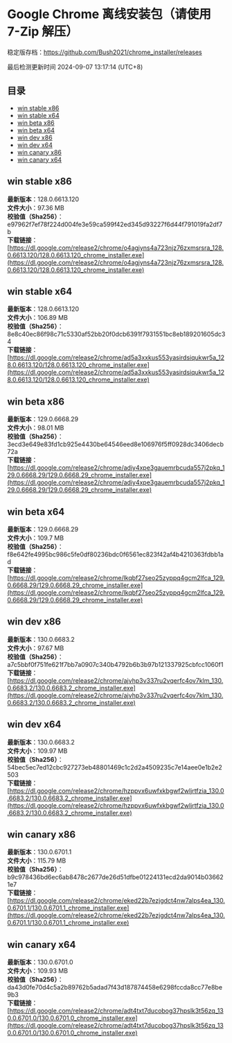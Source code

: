 # Google Chrome 离线安装包（请使用 7-Zip 解压）
稳定版存档：<https://github.com/Bush2021/chrome_installer/releases>

最后检测更新时间
2024-09-07 13:17:14 (UTC+8)


## 目录
* [win stable x86](https://github.com/Bush2021/chrome_installer?tab=readme-ov-file#win-stable-x86)
* [win stable x64](https://github.com/Bush2021/chrome_installer?tab=readme-ov-file#win-stable-x64)
* [win beta x86](https://github.com/Bush2021/chrome_installer?tab=readme-ov-file#win-beta-x86)
* [win beta x64](https://github.com/Bush2021/chrome_installer?tab=readme-ov-file#win-beta-x64)
* [win dev x86](https://github.com/Bush2021/chrome_installer?tab=readme-ov-file#win-dev-x86)
* [win dev x64](https://github.com/Bush2021/chrome_installer?tab=readme-ov-file#win-dev-x64)
* [win canary x86](https://github.com/Bush2021/chrome_installer?tab=readme-ov-file#win-canary-x86)
* [win canary x64](https://github.com/Bush2021/chrome_installer?tab=readme-ov-file#win-canary-x64)

## win stable x86
**最新版本**：128.0.6613.120  
**文件大小**：97.36 MB  
**校验值（Sha256）**：e97962f7ef78f224d004fe3e59ca599f42ed345d93227f6d44f791019fa2df7b  
**下载链接**：[https://dl.google.com/release2/chrome/o4agjyns4a723njz76zxmsrsra_128.0.6613.120/128.0.6613.120_chrome_installer.exe](https://dl.google.com/release2/chrome/o4agjyns4a723njz76zxmsrsra_128.0.6613.120/128.0.6613.120_chrome_installer.exe)  

## win stable x64
**最新版本**：128.0.6613.120  
**文件大小**：106.89 MB  
**校验值（Sha256）**：8e8c40ec86f98c71c5330af52bb20f0dcb6391f7931551bc8eb189201605dc34  
**下载链接**：[https://dl.google.com/release2/chrome/ad5a3xxkus553yasirdsiqukwr5a_128.0.6613.120/128.0.6613.120_chrome_installer.exe](https://dl.google.com/release2/chrome/ad5a3xxkus553yasirdsiqukwr5a_128.0.6613.120/128.0.6613.120_chrome_installer.exe)  

## win beta x86
**最新版本**：129.0.6668.29  
**文件大小**：98.01 MB  
**校验值（Sha256）**：3ecd3e649e83fd1cb925e4430be64546eed8e106976f5ff0928dc3406decb72a  
**下载链接**：[https://dl.google.com/release2/chrome/adiy4xpe3gauemrbcuda557j2pkq_129.0.6668.29/129.0.6668.29_chrome_installer.exe](https://dl.google.com/release2/chrome/adiy4xpe3gauemrbcuda557j2pkq_129.0.6668.29/129.0.6668.29_chrome_installer.exe)  

## win beta x64
**最新版本**：129.0.6668.29  
**文件大小**：109.7 MB  
**校验值（Sha256）**：f8e642fe4995bc986c5fe0df80236bdc0f6561ec823f42af4b4210363fdbb1ad  
**下载链接**：[https://dl.google.com/release2/chrome/lkqbf27seo25zyppq4gcm2lfca_129.0.6668.29/129.0.6668.29_chrome_installer.exe](https://dl.google.com/release2/chrome/lkqbf27seo25zyppq4gcm2lfca_129.0.6668.29/129.0.6668.29_chrome_installer.exe)  

## win dev x86
**最新版本**：130.0.6683.2  
**文件大小**：97.67 MB  
**校验值（Sha256）**：a7c5bbf0f751fe621f7bb7a0907c340b4792b6b3b97b121337925cbfcc1060f1  
**下载链接**：[https://dl.google.com/release2/chrome/ajvhp3v337ru2vqerfc4ov7klm_130.0.6683.2/130.0.6683.2_chrome_installer.exe](https://dl.google.com/release2/chrome/ajvhp3v337ru2vqerfc4ov7klm_130.0.6683.2/130.0.6683.2_chrome_installer.exe)  

## win dev x64
**最新版本**：130.0.6683.2  
**文件大小**：109.97 MB  
**校验值（Sha256）**：54bec5ec7ed12cbc927273eb48801469c1c2d2a4509235c7e14aee0e1b2e2503  
**下载链接**：[https://dl.google.com/release2/chrome/hzppvx6uwfxkbgwf2wljrtfzia_130.0.6683.2/130.0.6683.2_chrome_installer.exe](https://dl.google.com/release2/chrome/hzppvx6uwfxkbgwf2wljrtfzia_130.0.6683.2/130.0.6683.2_chrome_installer.exe)  

## win canary x86
**最新版本**：130.0.6701.1  
**文件大小**：115.79 MB  
**校验值（Sha256）**：b9c978436bd6ec6ab8478c2677de26d51dfbe01224131ecd2da9014b036621e7  
**下载链接**：[https://dl.google.com/release2/chrome/eked22b7ezjgdct4nw7alps4ea_130.0.6701.1/130.0.6701.1_chrome_installer.exe](https://dl.google.com/release2/chrome/eked22b7ezjgdct4nw7alps4ea_130.0.6701.1/130.0.6701.1_chrome_installer.exe)  

## win canary x64
**最新版本**：130.0.6701.0  
**文件大小**：109.93 MB  
**校验值（Sha256）**：da43d0fe70d4c5a2b89762b5adad7f43d187874458e6298fccda8cc77e8be9b3  
**下载链接**：[https://dl.google.com/release2/chrome/adt4txt7ducobog37hpslk3t56zq_130.0.6701.0/130.0.6701.0_chrome_installer.exe](https://dl.google.com/release2/chrome/adt4txt7ducobog37hpslk3t56zq_130.0.6701.0/130.0.6701.0_chrome_installer.exe)  

